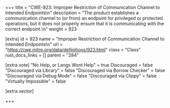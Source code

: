 +++
title = "CWE-923: Improper Restriction of Communication Channel to Intended Endpoints\n"
description = "The product establishes a communication channel to (or from) an endpoint for privileged or protected operations, but it does not properly ensure that it is communicating with the correct endpoint.\n"
weight = 923

[extra]
id = 923
name = "Improper Restriction of Communication Channel to Intended Endpoints\n"
url = "https://cwe.mitre.org/data/definitions/923.html"
class = "Class"
rust_docs_links = []
parent = "284"

[extra.vote]
"No Help, or Langs Wont Help" = true
Discouraged = false
"Discouraged via Library" = false
"Discouraged via Borrow Checker" = false
"Discouraged via Debug Mode" = false
"Discouraged via Clippy" = false
"Virtually Impossible" = false

[extra.vector]

+++